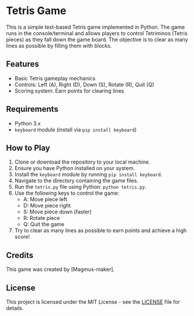 # Tetris Game

This is a simple text-based Tetris game implemented in Python. The game runs in the console/terminal and allows players to control Tetriminos (Tetris pieces) as they fall down the game board. The objective is to clear as many lines as possible by filling them with blocks.

## Features

- Basic Tetris gameplay mechanics
- Controls: Left (A), Right (D), Down (S), Rotate (R), Quit (Q)
- Scoring system: Earn points for clearing lines

## Requirements

- Python 3.x
- `keyboard` module (install via `pip install keyboard`)

## How to Play

1. Clone or download the repository to your local machine.
2. Ensure you have Python installed on your system.
3. Install the `keyboard` module by running `pip install keyboard`.
4. Navigate to the directory containing the game files.
5. Run the `tetris.py` file using Python: `python tetris.py`.
6. Use the following keys to control the game:
   - A: Move piece left
   - D: Move piece right
   - S: Move piece down (faster)
   - R: Rotate piece
   - Q: Quit the game
7. Try to clear as many lines as possible to earn points and achieve a high score!

## Credits

This game was created by [Magmus-maker].

## License

This project is licensed under the MIT License - see the [LICENSE](LICENSE) file for details.
